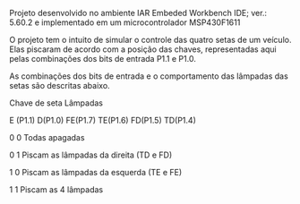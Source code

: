 Projeto desenvolvido no ambiente IAR Embeded Workbench IDE; ver.: 5.60.2 e implementado em um microcontrolador MSP430F1611

O projeto tem o intuito de simular o controle das quatro setas de um veículo. Elas piscaram de acordo com a posição das chaves, representadas aqui pelas combinações dos bits de entrada P1.1 e P1.0.

As combinações dos bits de entrada e o comportamento das lâmpadas das setas são descritas abaixo.

  Chave de seta   Lâmpadas

  E (P1.1)      D(P1.0)            FE(P1.7)   TE(P1.6)   FD(P1.5)   TD(P1.4)

   0     0            Todas apagadas

   0     1            Piscam as lâmpadas da direita (TD e FD)

   1     0            Piscam as lâmpadas da esquerda (TE e FE)

   1     1            Piscam as 4 lâmpadas
